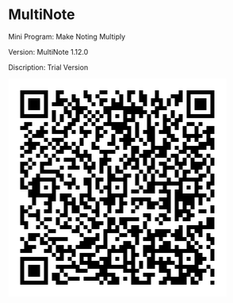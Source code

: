 # MultiNote
Mini Program: Make Noting Multiply

Version: MultiNote 1.12.0

Discription: Trial Version

![](https://github.com/iClassic-Live/MultiNote/blob/master/images/MultiNote%201.12.0.jpg?raw=true)

